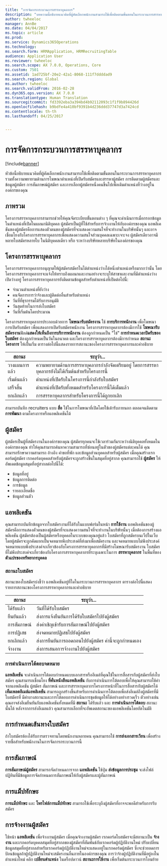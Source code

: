 ```yaml
---
title: "การจัดการกระบวนการสรรหาบุคลากร"
description: "บทความนี้อธิบายแนวคิดที่ผู้คัดเลือกพนักงานสามารถใช้เพื่อติดตามขั้นตอนในกระบวนการสรรหาบุคลากร รวมทั้งความพยายามด้านการโฆษณาตำแหน่งที่เปิดรับสมัคร และสรรหาผู้สมัคร ข้อมูลผู้สมัครและแอพลิเคชันการติดตาม interviewing ผู้สมัคร และเลือกผู้สมัครหนึ่งรายการ ขึ้นไปเพื่อเติมตำแหน่งที่ว่างอยู่ในองค์กรของคุณ"
author: twheeloc
manager: AnnBe
ms.date: 04/04/2017
ms.topic: article
ms.prod: 
ms.service: Dynamics365Operations
ms.technology: 
ms.search.form: HRMApplication, HRMRecruitingTable
audience: Application User
ms.reviewer: twheeloc
ms.search.scope: AX 7.0.0, Operations, Core
ms.custom: 7501
ms.assetid: 1ad725bf-20e2-42a1-8068-111f7ddddad9
ms.search.region: Global
ms.author: twheeloc
ms.search.validFrom: 2016-02-28
ms.dyn365.ops.version: AX 7.0.0
ms.translationtype: Human Translation
ms.sourcegitcommit: fd3392eba3a394bd4b92112093c1f1f9b894426d
ms.openlocfilehash: b9bdfe4a410bf9391b4d236ddd37747d3a7424cd
ms.contentlocale: th-th
ms.lasthandoff: 04/25/2017


---
```


# <a name="manage-a-recruiting-process"></a>การจัดการกระบวนการสรรหาบุคลากร

[!include[banner](includes/banner.md)]


หัวข้อนี้อธิบายแนวคิดที่ผู้คัดเลือกพนักงานสามารถใช้เพื่อติดตามขั้นตอนในกระบวนการสรรหาบุคลากร รวมทั้งความพยายามด้านการโฆษณาตำแหน่งที่เปิดรับสมัครและสรรหาผู้สมัคร การติดตามผู้สมัครและข้อมูลผู้สมัคร การสัมภาษณ์ผู้สมัคร และการเลือกผู้สมัครหนึ่งคนขึ้นไปเพื่อเติมตำแหน่งที่ว่างอยู่ในองค์กรของคุณ

<a name="overview"></a>ภาพรวม
--------

โครงการสรรหาบุคลากรสามารถช่วยให้คุณจัดระเบียบขั้นตอนต่าง ๆ ที่คุณจะดำเนินการเมื่อกรอกข้อมูลในตำแหน่งที่เปิดในแผนกนิติบุคคล ผู้สมัครเป็นผู้ที่ใช้สำหรับการจ้างงานให้กับองค์กรของคุณ  แอพลิเคชันของผู้สมัครคือการแสดงตัวตนของผู้สมัครที่จะแสดงความสนใจที่จะทำงานในบริษัทนั้นๆ และอาจเชื่อมโยงกับโครงการสรรหาบุคลากรเพื่อแสดงความสนใจส่วนบุคคลเฉพาะเจาะจง  ผู้สมัครเดียวอาจมีหลายใบสมัครหลายใบ ในนิติบุคคลเดียว หรือ ระหว่างบริษัทหลายบริษัทในองค์กรของคุณ

<a name="recruitment-projects"></a>โครงการสรรหาบุคลากร
--------------------

โครงการสรรหาบุคลากรอนุญาตให้ผู้สมัครสมัครในได้ตำแหน่งว่างได้หนึ่งตำแหน่งหรือมากกว่านั้น  โดยโครงการสรรหาบุคลากรจะแจ้งให้ทราบถึงแผนกและงานอย่างจะระบุให้สาขาและงานที่มีตำแหน่งว่างเปิดว่างอยู่ โครงการสรรหาบุคลากรยังติดตามข้อมูลสำหรับตำแหน่งที่เปิดต่อไปนี้:
-   จำนวนตำแหน่งที่ยังว่าง
-   คนจัดการการว่าจ้างและผู้ติดต่ออื่นสำหรับตำแหน่ง
-   วันที่ที่ธุรกรรมได้รับการอนุมัติ
-   วันสุดท้ายในการส่งใบสมัคร
-   วันที่เริ่มต้นโดยประมาณ

โครงการสรรหาบุคลากรประกอบด้วยการ **โฆษณารับสมัครงาน** ใช้ **การบริการพนักงาน** เพื่อโฆษณาการเปิดรับสมัคร เพื่อแสดงการเปิดรับสมัครพนักงาน โครงการสรรหาบุคลากรต้องมีการใช้ **โฆษณารับสมัครงาน**ฟิลด์**แสดงให้เห็นถึงการบริการพนักงาน** ต้องถูกกำหนดเป็น "ใช่" **การกำหนดเวลาปิดรับของใบสมัคร** ต้องถูกกำหนดเป็นวันในอนาคต และโครงการสรรหาบุคลากรต้องมีการกำหนด **สถานะโครงการ** ให้เป็นเริ่ม ตารางต่อไปนี้แสดงรายการสถานะของโครงการสรรหาบุคลากรและคำอธิบาย

| **สถานะ**    | **ระบุว่า...**                                                                  |
|-----------|------------------------------------------------------------------------------------------|
| วางแผนการแล้ว | ความพยายามด้านการสรรหาบุคลากรกำลังจัดเตรียมอยู่  โดยการสรรหาบุคลากรยังไม่ได้เริ่มต้นสำหรับโครงการนี้ |
| เริ่มต้นแล้ว   | ตำแหน่งที่เปิดรับในโครงการนี้กำลังรับใบสมัคร                    |
| เสร็จสิ้น  | ตำแหน่งที่เปิดรับทั้งหมดสำหรับโครงการนี้ได้เต็มแล้ว                                          |
| ยกเลิกแล้ว  | การสรรหาบุคลากรสำหรับโครงการนี้ได้ถูกยกเลิก                                           |

สามารถบันทึก recruiters แบบ **สื่อ** ใช้ในการโฆษณาที่เปิดโดยใช้เต้ารับภายนอก ตลอดจนติดตาม **การพัฒนา** ตามโครงการหรือแอพลิเคชันได้

<a name="applicants"></a>ผู้สมัคร
----------

ผู้สมัครเป็นผู้ที่สมัครงานในองค์กรของคุณ  ผู้สมัครทุกคนจะใช้เวลาร่วมกันระหว่างนิติบุคคลทั้งหมดในองค์กรของคุณ ทำให้คุณสามารถค้นหาความสามารถที่ซ่อนอยู่ในตัวของผู้สมัครแต่ละคนได้ คุณสามารถรักษาความสามารถ อ้างอิง คำขอที่พัก และข้อมูลส่วนบุคคลสำหรับผู้สมัคร เมื่อคุณสร้างเรกคอร์ดผู้สมัคร เรกคอร์ดบุคคลสำหรับผู้สมัครจะถูกสร้างขึ้นในสมุดที่อยู่สากล คุณสามารถใช้ **ผู้สมัคร** ให้อัพเดตข้อมูลสมุดที่อยู่สากลต่อไปนี้ได้:
-   ข้อมูลที่อยู่
-   ข้อมูลการติดต่อ
-   การข้อมูล
-   รายละเอียดชื่อ
-   ข้อมูลส่วนตัว

## <a name="applications"></a>แอพลิเคชัน
คุณสามารถบันทึกข้อมูลจากใบสมัครงานที่ได้รับในแบบฟอร์มในหน้า **การใช้งาน** แอพลิเคชันของผู้สมัครคือการแสดงตัวตนของผู้สมัครที่จะแสดงความสนใจที่จะทำงานในบริษัทนั้นๆ  เมื่อต้องการสร้างแอพลิเคชัน ผู้สมัครต้องเป็นผู้สมัครหรือบุคคลในระบบของคุณอยู่แล้ว
ใบสมัครที่ถูกสมัครบนเว็ปในเว็บโดยผู้สมัครจะถูกคัดแยกเป็นจดหมายพึงประสงค์ที่ส่งมาเพื่อสมัครงาน และจดหมายแบบไม่พึงประสงค์ จดหมายแบบพึงประสงค์จะเกี่ยวข้องกับโครงการสรรหาบุคลากรที่มีสร้างโฆษณารับสมัครงาน ใบสมัครที่ไม่พึงประสงค์จะเกี่ยวข้องกับโครงการสรรหาบุคลากรที่ระบุเฉพาะในการ **สรรหาบุคลากร** ในพื้นที่ของ **ตัวแปรของทรัพยากรบุคคล**
### <a name="application-status"></a>สถานะใบสมัคร

สถานะของใบสมัครบ่งชี้ว่า แอพลิเคชันอยู่ที่ใดในกระบวนการสรรหาบุคลากร ตารางต่อไปนี้แสดงรายการสถานะของโครงการสรรหาบุคลากรและคำอธิบาย

| สถานะ    | ระบุว่า...                                                                           |
|-----------|-------------------------------------------------------------------------------------------|
| ได้รับแล้ว  | วันที่ได้รับใบสมัคร                                                             |
| ยืนยันแล้ว | ส่งการแจ้งยืนยันการได้รับใบสมัครไปยังผู้สมัคร            |
| การสัมภาษณ์ | ส่งคำเชิญเข้ารับการสัมภาษณ์ไปยังผู้สมัคร                                     |
| การปฏิเสธ | ส่งจดหมายปฏิเสธไปยังผู้สมัคร                                          |
| ยกเลิกแล้ว  | ส่งการยืนยันการถอดถอนไปยังผู้สมัคร ค่านี้จะถูกกำหนดเอง |
| จ้างงาน  | ส่งการเสนอการจ้างงานไปยังผู้สมัคร                                         |

### <a name="correspondence-actions"></a>การดำเนินการโต้ตอบจดหมาย

**แอพลิเคชัน** จะดำเนินการโต้ตอบกำหนดแบบเอกสารหรืออีเมล์ที่คุณใช้ในการสื่อสารกับผู้สมัครที่ส่งใบสมัคร คุณสามารถเชื่อมโยง **ที่คั่นหนังสือแอพลิเคชัน** กับการดำเนินการโต้ตอบเพื่อให้คุณสามารถใช้ค่าจากแอพลิเคชัน ผู้สมัคร สัมภาษณ์ และการสรรหาบุคลากรโครงการหน้าที่ในการสื่อสารกับผู้สมัครได้  **เท็มเพลตอีเมล์แอพลิเคชัน** สามารถถูกสร้างขึ้นสำหรับการดำเนินการโต้ตอบเพื่อส่งอีเมล์ถึงผู้สมัครที่มีใบสมัครที่ มีคำบางสถานะและการโต้ตอบการดำเนินการชุดข้อมูลให้ได้อย่างอย่างรวดเร็ว ตัวอย่างเช่น คุณอาจส่งอีเมยืนยันกับแอพลิเคชันทั้งหมดที่มี **สถานะ** ได้รับแล้ว และ **การดำเนินการโต้ตอบ** สถานะนั้นได้  หลังจากการส่งอีเมลแล้ว คุณสามารถเลือกที่จะอัพเดตสถานะของแอพลิเคชันโดยอัตโนมัติ

## <a name="application-routing"></a>การกำหนดเส้นทางใบสมัคร

ถ้าใบสมัครต้องได้รับการตรวจทานโดยพนักงานหลายคน คุณสามารถใช้ **การส่งเอกสารเวียน** เพื่อสร้างรายชื่อสำหรับพนักงานในการจัดการกระบวนการนี้

## <a name="interviews"></a>การสัมภาษณ์

**การสัมภาษณ์ผู้สมัคร** สามารถจัดกำหนดการจาก **แอพลิเคชัน**  ใช้ปุ่ม **ส่งข้อมูลการประชุม** จะส่งไฟล์ปฏิทินที่มีข้อมูลการจัดกำหนดการสัมภาษณ์ให้กับผู้สมัครและผู้สัมภาษณ์

## <a name="skill-mapping"></a>การแม็ปทักษะ

**การแม็ปทักษะ** และ **โพรไฟล์การแม็ปทักษะ** สามารถใช้เพื่อระบุถึงผู้สมัครที่อาจจะพอดีสำหรับการรับสมัคร

## <a name="hiring-applicants"></a>การจ้างงานผู้สมัคร

ใช้หน้า **แอพลิเคชัน** เพื่อจ้างงานผู้สมัคร เมื่อคุณจ้างงานผู้สมัคร เรกคอร์ดใบสมัครจะมีสถานะเป็น **จ้างงาน** และเรกคอร์ดบุคคลสมุดที่อยู่สากลของผู้สมัครที่สัมพันธ์กับเรกคอร์ดผู้ปฏิบัติงานใหม่ ปรับเปลี่ยนข้อมูลสมุดที่อยู่สากลสำหรับเรกคอร์ดผู้ปฏิบัติงานใหม่จะแสดงอยู่ในเรกคอร์ดผู้สมัคร ซึ่งจะช่วยลดการป้อนข้อมูลถ้าผู้ปฏิบัติงานใหม่จะสมัครงานอื่นภายในองค์กรของคุณ  การว่าจ้างผู้ปฏิบัติงานที่มีอยู่ลงในตำแหน่งใหม่ คลิก **เปลี่ยนตำแหน่ง** ในดร็อปดาวน์ **สถานะการใช้งาน** เพื่อเริ่มต้นกระบวนการโอนย้าย






